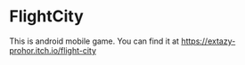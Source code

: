 # FlightCity

This is android mobile game.
You can find it at https://extazy-prohor.itch.io/flight-city
